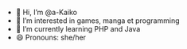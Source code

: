 - 👋 Hi, I’m @a-Kaiko
- 👀 I’m interested in games, manga et programming 
- 🌱 I’m currently learning PHP and Java
- 😄 Pronouns: she/her
